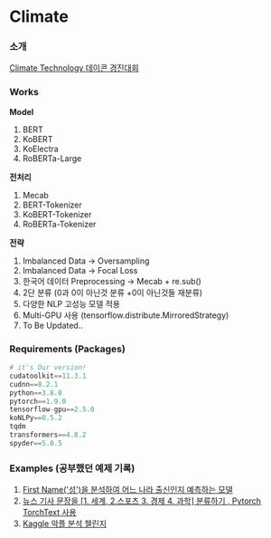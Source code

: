# Climate  



### 소개 

[Climate Technology 데이콘 경진대회](https://www.notion.so/sangtaeahn/fa65fed2d3994a1c9cb4b7596838790d#cccd2125f49748e5adcb82cc75b8d198)


### Works 

**Model**   
1. BERT     
2. KoBERT  
3. KoElectra  
4. RoBERTa-Large  


**전처리**   
1. Mecab 
2. BERT-Tokenizer
3. KoBERT-Tokenizer
4. RoBERTa-Tokenizer 


**전략**
1. Imbalanced Data → Oversampling  
2. Imbalanced Data → Focal Loss  
3. 한국어 데이터 Preprocessing → Mecab + re.sub()  
4. 2단 분류 (0과 0이 아닌것 분류 +0이 아닌것들 재분류) 
5. 다양한 NLP 고성능 모델 적용  
6. Multi-GPU 사용 (tensorflow.distribute.MirroredStrategy)  
7. To Be Updated..





### Requirements (Packages)

```python
# it's Our version!  
cudatoolkit==11.3.1  
cudnn==8.2.1
python==3.8.0
pytorch==1.9.0 
tensorflow-gpu==2.5.0
koNLPy==0.5.2
tqdm
transformers==4.8.2
spyder==5.0.5  
```













### Examples (공부했던 예제 기록) 

1. [First Name('성')을 분석하여 어느 나라 출신인지 예측하는 모델](https://tutorials.pytorch.kr/intermediate/char_rnn_classification_tutorial.html)  
2. [뉴스 기사 문장을 [1. 세계, 2.스포츠 3. 경제 4. 과학] 분류하기 , Pytorch TorchText 사용](https://tutorials.pytorch.kr/beginner/text_sentiment_ngrams_tutorial.html)  
3. [Kaggle 악플 분석 챌린지](https://www.kaggle.com/c/jigsaw-toxic-comment-classification-challenge/code)  




